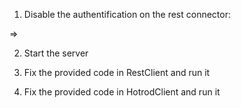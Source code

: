 1) Disable the authentification on the rest connector:

<rest-connector virtual-server="default-host" cache-container="local" security-domain="other" auth-method="BASIC"/>

=>

<rest-connector virtual-server="default-host" cache-container="local"/>

2) Start the server

3) Fix the provided code in RestClient and run it

4) Fix the provided code in HotrodClient and run it
